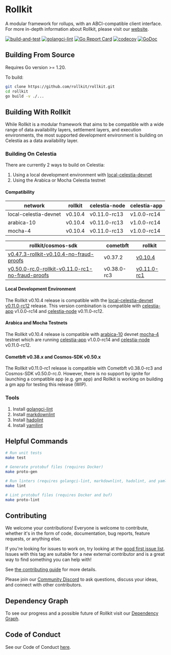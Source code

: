 # Rollkit

A modular framework for rollups, with an ABCI-compatible client interface. For more in-depth information about Rollkit, please visit our [website](https://rollkit.dev).

[![build-and-test](https://github.com/rollkit/rollkit/actions/workflows/test.yml/badge.svg)](https://github.com/rollkit/rollkit/actions/workflows/test.yml)
[![golangci-lint](https://github.com/rollkit/rollkit/actions/workflows/lint.yml/badge.svg)](https://github.com/rollkit/rollkit/actions/workflows/lint.yml)
[![Go Report Card](https://goreportcard.com/badge/github.com/rollkit/rollkit)](https://goreportcard.com/report/github.com/rollkit/rollkit)
[![codecov](https://codecov.io/gh/rollkit/rollkit/branch/main/graph/badge.svg?token=CWGA4RLDS9)](https://codecov.io/gh/rollkit/rollkit)
[![GoDoc](https://godoc.org/github.com/rollkit/rollkit?status.svg)](https://godoc.org/github.com/rollkit/rollkit)

## Building From Source

Requires Go version >= 1.20.

To build:

```sh
git clone https://github.com/rollkit/rollkit.git
cd rollkit 
go build -v ./...
```

## Building With Rollkit

While Rollkit is a modular framework that aims to be compatible with a wide
range of data availability layers, settlement layers, and execution
environments, the most supported development environment is building on Celestia
as a data availability layer.

### Building On Celestia

There are currently 2 ways to build on Celestia:

1. Using a local development environment with [local-celestia-devnet](https://github.com/rollkit/local-celestia-devnet)
1. Using the Arabica or Mocha Celestia testnet

#### Compatibility

| network               | rollkit    | celestia-node | celestia-app |
|-----------------------|------------|---------------|--------------|
| local-celestia-devnet | v0.10.4     | v0.11.0-rc13   | v1.0.0-rc14   |
| arabica-10            | v0.10.4     | v0.11.0-rc13   | v1.0.0-rc14   |
| mocha-4               | v0.10.4     | v0.11.0-rc13   | v1.0.0-rc14   |

| rollkit/cosmos-sdk                                        | cometbft                           | rollkit    |
|-----------------------------------------------------------|------------------------------------|------------|
| [v0.47.3-rollkit-v0.10.4-no-fraud-proofs](https://github.com/rollkit/cosmos-sdk/releases/tag/v0.47.3-rollkit-v0.10.4-no-fraud-proofs)                   | v0.37.2                            | [v0.10.4](https://github.com/rollkit/rollkit/releases/tag/v0.10.4)    |
| [v0.50.0-rc.0-rollkit-v0.11.0-rc1-no-fraud-proofs](https://github.com/rollkit/cosmos-sdk/releases/tag/v0.50.0-rc.0-rollkit-v0.11.0-rc1-no-fraud-proofs)     | v0.38.0-rc3                        | [v0.11.0-rc1](https://github.com/rollkit/rollkit/releases/tag/v0.11.0-rc1)|

#### Local Development Environment

The Rollkit v0.10.4 release is compatible with the
[local-celestia-devnet](https://github.com/rollkit/local-celestia-devnet)
[v0.11.0-rc12](https://github.com/rollkit/local-celestia-devnet/releases/tag/v0.11.0-rc12) release. This version combination is compatible with
[celestia-app](https://github.com/celestiaorg/celestia-app) v1.0.0-rc14 and
[celestia-node](https://github.com/celestiaorg/celestia-node) v0.11.0-rc12.

#### Arabica and Mocha Testnets

The Rollkit v0.10.4 release is compatible with [arabica-10](https://docs.celestia.org/nodes/arabica-devnet/) devnet [mocha-4](https://docs.celestia.org/nodes/mocha-testnet/) testnet which are running [celestia-app](https://github.com/celestiaorg/celestia-app) v1.0.0-rc14 and
[celestia-node](https://github.com/celestiaorg/celestia-node) v0.11.0-rc12.

#### Cometbft v0.38.x and Cosmos-SDK v0.50.x

The Rollkit v0.11.0-rc1 release is compatible with Cometbft v0.38.0-rc3 and Cosmos-SDK v0.50.0-rc.0. However, there is no support by ignite for launching a compatible app (e.g. gm app) and Rollkit is working on building a gm app for testing this release (WIP).

### Tools

1. Install [golangci-lint](https://golangci-lint.run/usage/install/)
1. Install [markdownlint](https://github.com/DavidAnson/markdownlint)
1. Install [hadolint](https://github.com/hadolint/hadolint)
1. Install [yamllint](https://yamllint.readthedocs.io/en/stable/quickstart.html)

## Helpful Commands

```sh
# Run unit tests
make test

# Generate protobuf files (requires Docker)
make proto-gen

# Run linters (requires golangci-lint, markdownlint, hadolint, and yamllint)
make lint

# Lint protobuf files (requires Docker and buf)
make proto-lint

```

## Contributing

We welcome your contributions! Everyone is welcome to contribute, whether it's in the form of code,
documentation, bug reports, feature requests, or anything else.

If you're looking for issues to work on, try looking at the [good first issue list](https://github.com/rollkit/rollkit/issues?q=is%3Aissue+is%3Aopen+label%3A%22good+first+issue%22). Issues with this tag are suitable for a new external contributor and is a great way to find something you can help with!

See [the contributing guide](./CONTRIBUTING.md) for more details.

Please join our [Community Discord](https://discord.com/invite/YsnTPcSfWQ) to ask questions, discuss your ideas, and connect with other contributors.

## Dependency Graph

To see our progress and a possible future of Rollkit visit our [Dependency
Graph](./specs/src/specs/rollkit-dependency-graph.md).

## Code of Conduct

See our Code of Conduct [here](https://docs.celestia.org/community/coc).
